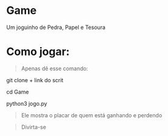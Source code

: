 # Game
Um joguinho de Pedra, Papel e Tesoura

# Como jogar:

> Apenas dê esse comando:

git clone + link do scrit

cd Game

python3 jogo.py

> Ele mostra o placar de quem está ganhando e perdendo

> Divirta-se
